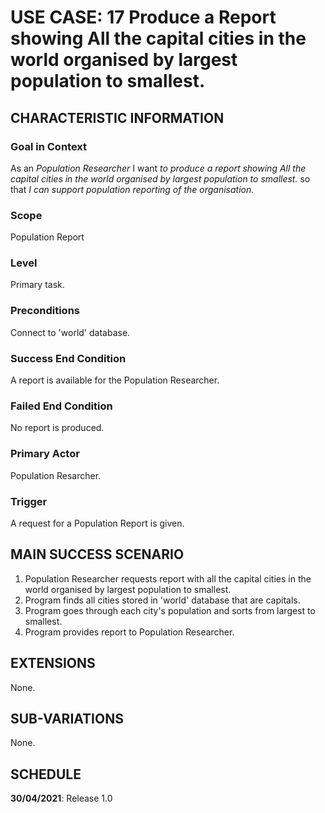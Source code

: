 # USE CASE: 17 Produce a Report showing All the capital cities in the world organised by largest population to smallest.

## CHARACTERISTIC INFORMATION

### Goal in Context

As an *Population  Researcher* I want *to produce a report showing All the capital cities in the world organised by largest population to smallest.* so that *I can support population reporting of the organisation.*

### Scope

Population Report

### Level

Primary task.

### Preconditions

Connect to 'world' database.

### Success End Condition

A report is available for the Population Researcher.

### Failed End Condition

No report is produced.

### Primary Actor

Population Resarcher.

### Trigger

A request for a Population Report is given.

## MAIN SUCCESS SCENARIO

1. Population Researcher requests report with all the capital cities in the world organised by largest population to smallest.
2. Program finds all cities stored in 'world' database that are capitals.
3. Program goes through each city's population and sorts from largest to smallest.
4. Program provides report to Population Researcher.

## EXTENSIONS

None.

## SUB-VARIATIONS

None.

## SCHEDULE

**30/04/2021**: Release 1.0